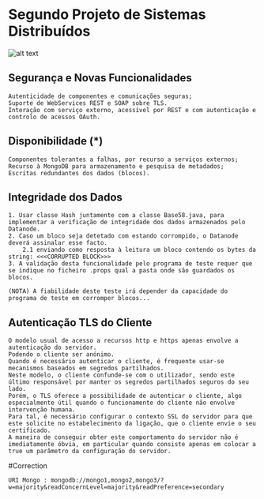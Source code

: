 # Segundo Projeto de Sistemas Distribuídos

![alt text](http://asc.di.fct.unl.pt/sd/labs/tp2/tp2-updated-architecture.png)


## Segurança e Novas Funcionalidades
	Autenticidade de componentes e comunicações seguras;
	Suporte de WebServices REST e SOAP sobre TLS.
	Interação com serviço externo, acessível por REST e com autenticação e controlo de acessos OAuth.

## Disponibilidade (*)
	Componentes tolerantes a falhas, por recurso a serviços externos;
	Recurso à MongoDB para armazenamento e pesquisa de metadados;
	Escritas redundantes dos dados (blocos).

## Integridade dos Dados

	1. Usar classe Hash juntamente com a classe Base58.java, para implementar a verificação de integridade dos dados armazenados pelo Datanode.
	2. Caso um bloco seja detetado com estando corrompido, o Datanode deverá assinalar esse facto.
		2.1 enviando como resposta à leitura um bloco contendo os bytes da string: <<<CORRUPTED BLOCK>>>
	3. A validação desta funcionalidade pelo programa de teste requer que se indique no ficheiro .props qual a pasta onde são guardados os blocos.
	
	(NOTA) A fiabilidade deste teste irá depender da capacidade do programa de teste em corromper blocos...

## Autenticação TLS do Cliente

	O modelo usual de acesso a recursos http e https apenas envolve a autenticação do servidor.
	Podendo o cliente ser anónimo. 
	Quando é necessário autenticar o cliente, é frequente usar-se mecanismos baseados em segredos partilhados. 
	Neste modelo, o cliente confunde-se com o utilizador, sendo este último responsável por manter os segredos partilhados seguros do seu lado. 
	Porém, o TLS oferece a possibilidade de autenticar o cliente, algo especialmente útil quando o funcionamente do cliente não envolve intervenção humana. 
	Para tal, é necessário configurar o contexto SSL do servidor para que este solicite no estabelecimento da ligação, que o cliente envie o seu certificado. 
	A maneira de conseguir obter este comportamento do servidor não é imediatamente óbvia, em particular quando consiste apenas em colocar a true um parâmetro da configuração do servidor.

#Correction

	URI Mongo : mongodb://mongo1,mongo2,mongo3/?w=majority&readConcernLevel=majority&readPreference=secondary

	

